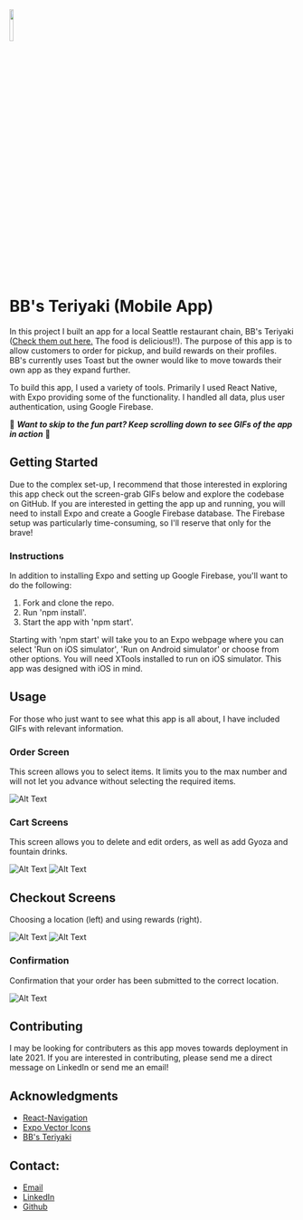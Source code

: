<img src="https://github.com/macrawford/bbs-teriyaki-app/blob/main/bbscropped.png" width="12%" height="12%">

# BB's Teriyaki (Mobile App)

In this project I built an app for a local Seattle restaurant chain, BB's Teriyaki ([Check them out here.](https://bbsteriyaki.com/) The food is delicious!!). The purpose of this app is to allow customers to order for pickup, and build rewards on their profiles. BB's currently uses Toast but the owner would like to move towards their own app as they expand further.

To build this app, I used a variety of tools. Primarily I used React Native, with Expo providing some of the functionality. I handled all data, plus user authentication, using Google Firebase.


:rooster: **_Want to skip to the fun part? Keep scrolling down to see GIFs of the app in action_** :rooster:

## Getting Started

Due to the complex set-up, I recommend that those interested in exploring this app check out the screen-grab GIFs below and explore the codebase on GitHub. If you are interested in getting the app up and running, you will need to install Expo and create a Google Firebase database. The Firebase setup was particularly time-consuming, so I'll reserve that only for the brave!

### Instructions

In addition to installing Expo and setting up Google Firebase, you'll want to do the following:

1. Fork and clone the repo.
2. Run 'npm install'.
3. Start the app with 'npm start'.

Starting with 'npm start' will take you to an Expo webpage where you can select 'Run on iOS simulator', 'Run on Android simulator' or choose from other options. You will need XTools installed to run on iOS simulator. This app was designed with iOS in mind.

## Usage

For those who just want to see what this app is all about, I have included GIFs with relevant information.

### Order Screen

This screen allows you to select items. It limits you to the max number and will not let you advance without selecting the required items.

![Alt Text](https://github.com/macrawford/bbs-teriyaki-app/blob/main/order.gif "order")

### Cart Screens

This screen allows you to delete and edit orders, as well as add Gyoza and fountain drinks.

![Alt Text](https://github.com/macrawford/bbs-teriyaki-app/blob/main/cart1.gif "cart 1")
![Alt Text](https://github.com/macrawford/bbs-teriyaki-app/blob/main/cart2.gif "cart 2")

## Checkout Screens

Choosing a location (left) and using rewards (right).

![Alt Text](https://github.com/macrawford/bbs-teriyaki-app/blob/main/choosingLocation.gif "choosing location")
![Alt Text](https://github.com/macrawford/bbs-teriyaki-app/blob/main/rewards.gif "rewards")

### Confirmation

Confirmation that your order has been submitted to the correct location.

![Alt Text](https://github.com/macrawford/bbs-teriyaki-app/blob/main/confirmation.gif "confirmation")

## Contributing

I may be looking for contributers as this app moves towards deployment in late 2021. If you are interested in contributing, please send me a direct message on LinkedIn or send me an email!

## Acknowledgments

- [React-Navigation](https://github.com/react-navigation/react-navigation)
- [Expo Vector Icons](https://docs.expo.io/guides/icons/)
- [BB's Teriyaki](https://bbsteriyaki.com/)

## Contact:

- [Email](matthew.crawford92@gmail.com)
- [LinkedIn](https://www.linkedin.com/in/-matthewcrawford-/)
- [Github](https://github.com/macrawford)
